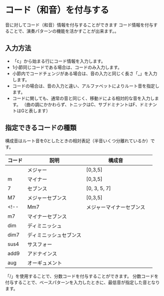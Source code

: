 # コード（和音）を付与する

音に対してコード（和音）情報を付与することができます
コード情報を付与することで、演奏パターンの機能を活かすことが出来ます。。

## 入力方法
- 「c」から始まる行にコード情報を入力します。
- 1小節同じコードである場合は、コードのみ入力します。
- 小節内でコードチェンジがある場合は、音の入力と同じく長さ「_」を入力します。
- コードの場合は、音の入力と違い、アルファベットによりルート音を指定します。
- コードに関しても、通常の音と同じく、移動ドによる相対的な音を入力します。
（曲の調にかかわらず、トニックはC、サブドミナントはF、ドミナントはGと表します）

## 指定できるコードの種類
構成音はルート音を0としたときの相対表記（半音いくつ分離れているか）です。

| コード | 説明                     | 構成音       |     |
| ------ | ------------------------ | ------------ | --- |
|        | メジャー                 | [0,3,5]      |     |
| m      | マイナー                 | [0,3,5]      |     |
| 7      | セブンス                 | [0, 3, 5, 7] |     |
| M7     | メジャーセブンス         | [0,3,5]      |     |
<!-- | Mm7    | メジャーマイナーセブンス |              |     |
| m7     | マイナーセブンス         |              |     |
| dim    | ディミニッシュ           |              |     |
| dim7   | ディミニッシュセブンス   |              |     |
| sus4   | サスフォー               |              |     |
| add9   | アドナインス             |              |     |
| aug    | オーギュメント           |              |     | -->

「/」を使用することで、分数コードを付与することができます。
分数コードを付与することで、ベースパターンを入力したときに、最低音が指定した音となります。